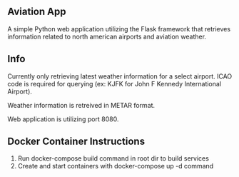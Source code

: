 Aviation App
-------------------------------
A simple Python web application utilizing the Flask framework that retrieves information related to north american airports and aviation weather.

Info
-------------------------------

Currently only retrieving latest weather information for a select airport. ICAO code is required for querying (ex: KJFK for John F Kennedy International Airport).

Weather information is retreived in METAR format.

Web application is utilizing port 8080.

Docker Container Instructions
-------------------------------

1. Run docker-compose build command in root dir to build services
2. Create and start containers with docker-compose up -d command